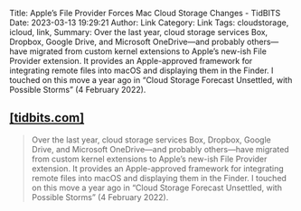 Title: Apple’s File Provider Forces Mac Cloud Storage Changes - TidBITS
Date: 2023-03-13 19:29:21
Author: Link
Category: Link
Tags: cloudstorage, icloud, link, 
Summary: Over the last year, cloud storage services Box, Dropbox, Google Drive, and Microsoft OneDrive—and probably others—have migrated from custom kernel extensions to Apple’s new-ish File Provider extension. It provides an Apple-approved framework for integrating remote files into macOS and displaying them in the Finder. I touched on this move a year ago in “Cloud Storage Forecast Unsettled, with Possible Storms” (4 February 2022).

## [[tidbits.com]](https://tidbits.com/2023/03/10/apples-file-provider-forces-mac-cloud-storage-changes/)
> Over the last year, cloud storage services Box, Dropbox, Google Drive, and Microsoft OneDrive—and probably others—have migrated from custom kernel extensions to Apple’s new-ish File Provider extension. It provides an Apple-approved framework for integrating remote files into macOS and displaying them in the Finder. I touched on this move a year ago in “Cloud Storage Forecast Unsettled, with Possible Storms” (4 February 2022).

